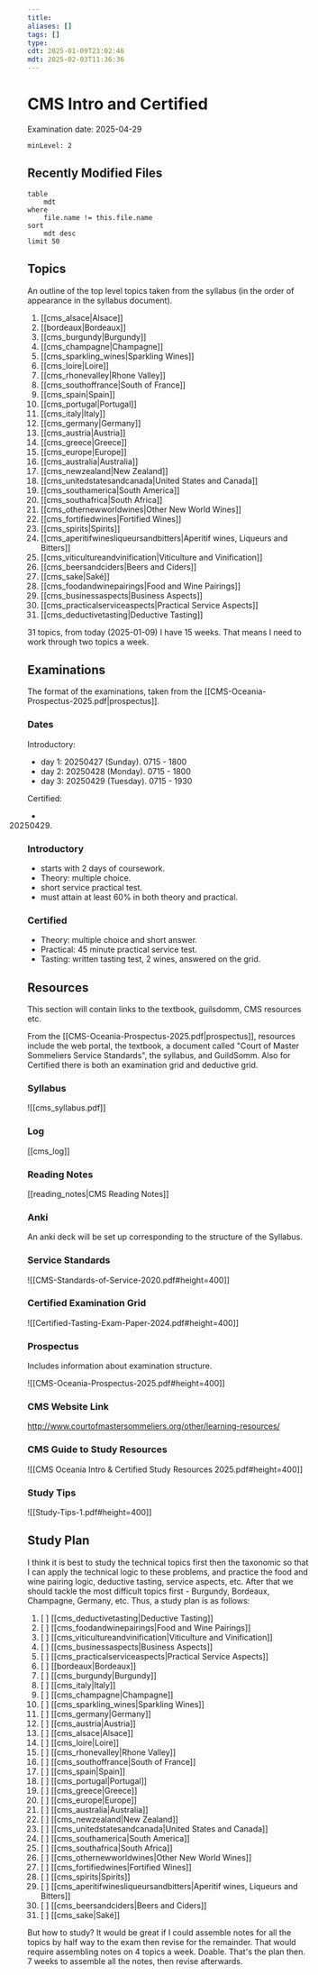 ```yaml
---
title: 
aliases: []
tags: []
type:
cdt: 2025-01-09T23:02:46
mdt: 2025-02-03T11:36:36
---
```


# CMS Intro and Certified

Examination date: 2025-04-29

```toc
minLevel: 2
```

## Recently Modified Files

```dataview
table
	mdt
where
	file.name != this.file.name
sort
	mdt desc
limit 50
```

## Topics

An outline of the top level topics taken from the syllabus (in the order of appearance in the syllabus document).

1. [[cms_alsace|Alsace]]
2. [[bordeaux|Bordeaux]]
3. [[cms_burgundy|Burgundy]]
4. [[cms_champagne|Champagne]]
5. [[cms_sparkling_wines|Sparkling Wines]]
6. [[cms_loire|Loire]]
7. [[cms_rhonevalley|Rhone Valley]]
8. [[cms_southoffrance|South of France]]
9. [[cms_spain|Spain]]
10. [[cms_portugal|Portugal]]
11. [[cms_italy|Italy]]
12. [[cms_germany|Germany]]
13. [[cms_austria|Austria]]
14. [[cms_greece|Greece]]
15. [[cms_europe|Europe]]
16. [[cms_australia|Australia]]
17. [[cms_newzealand|New Zealand]]
18. [[cms_unitedstatesandcanada|United States and Canada]]
19. [[cms_southamerica|South America]]
20. [[cms_southafrica|South Africa]]
21. [[cms_othernewworldwines|Other New World Wines]]
22. [[cms_fortifiedwines|Fortified Wines]]
23. [[cms_spirits|Spirits]]
24. [[cms_aperitifwinesliqueursandbitters|Aperitif wines, Liqueurs and Bitters]]
25. [[cms_viticultureandvinification|Viticulture and Vinification]]
26. [[cms_beersandciders|Beers and Ciders]]
27. [[cms_sake|Saké]]
28. [[cms_foodandwinepairings|Food and Wine Pairings]]
29. [[cms_businessaspects|Business Aspects]]
30. [[cms_practicalserviceaspects|Practical Service Aspects]]
31. [[cms_deductivetasting|Deductive Tasting]]

31 topics, from today (2025-01-09) I have 15 weeks. That means I need to work through two topics a week.

## Examinations

The format of the examinations, taken from the [[CMS-Oceania-Prospectus-2025.pdf|prospectus]].

### Dates

Introductory:

- day 1: 20250427 (Sunday). 0715 - 1800
- day 2: 20250428 (Monday). 0715 - 1800
- day 3: 20250429 (Tuesday). 0715 - 1930

Certified:

- 20250429.

### Introductory

- starts with 2 days of coursework.
- Theory: multiple choice.
- short service practical test.
- must attain at least 60% in both theory and practical.

### Certified

- Theory: multiple choice and short answer.
- Practical: 45 minute practical service test.
- Tasting: written tasting test, 2 wines, answered on the grid.

## Resources

This section will contain links to the textbook, guilsdomm, CMS resources etc.

From the [[CMS-Oceania-Prospectus-2025.pdf|prospectus]], resources include the web portal, the textbook, a document called "Court of Master Sommeliers Service Standards", the syllabus, and GuildSomm. Also for Certified there is both an examination grid and deductive grid.

### Syllabus

![[cms_syllabus.pdf]]

### Log

[[cms_log]]

### Reading Notes

[[reading_notes|CMS Reading Notes]]

### Anki

An anki deck will be set up corresponding to the structure of the Syllabus.

### Service Standards

![[CMS-Standards-of-Service-2020.pdf#height=400]]

### Certified Examination Grid

![[Certified-Tasting-Exam-Paper-2024.pdf#height=400]]

### Prospectus

Includes information about examination structure.

![[CMS-Oceania-Prospectus-2025.pdf#height=400]]

### CMS Website Link

<http://www.courtofmastersommeliers.org/other/learning-resources/>

### CMS Guide to Study Resources

![[CMS Oceania Intro & Certified Study Resources 2025.pdf#height=400]]

### Study Tips

![[Study-Tips-1.pdf#height=400]]

## Study Plan

I think it is best to study the technical topics first then the taxonomic so that I can apply the technical logic to these problems, and practice the food and wine pairing logic, deductive tasting, service aspects, etc. After that we should tackle the most difficult topics first - Burgundy, Bordeaux, Champagne, Germany, etc. Thus, a study plan is as follows:

1. [ ] [[cms_deductivetasting|Deductive Tasting]]
2. [ ] [[cms_foodandwinepairings|Food and Wine Pairings]]
3. [ ] [[cms_viticultureandvinification|Viticulture and Vinification]]
4. [ ] [[cms_businessaspects|Business Aspects]]
5. [ ] [[cms_practicalserviceaspects|Practical Service Aspects]]
6. [ ] [[bordeaux|Bordeaux]]
7. [ ] [[cms_burgundy|Burgundy]]
8. [ ] [[cms_italy|Italy]]
9. [ ] [[cms_champagne|Champagne]]
10. [ ] [[cms_sparkling_wines|Sparkling Wines]]
11. [ ] [[cms_germany|Germany]]
12. [ ] [[cms_austria|Austria]]
13. [ ] [[cms_alsace|Alsace]]
14. [ ] [[cms_loire|Loire]]
15. [ ] [[cms_rhonevalley|Rhone Valley]]
16. [ ] [[cms_southoffrance|South of France]]
17. [ ] [[cms_spain|Spain]]
18. [ ] [[cms_portugal|Portugal]]
19. [ ] [[cms_greece|Greece]]
20. [ ] [[cms_europe|Europe]]
21. [ ] [[cms_australia|Australia]]
22. [ ] [[cms_newzealand|New Zealand]]
23. [ ] [[cms_unitedstatesandcanada|United States and Canada]]
24. [ ] [[cms_southamerica|South America]]
25. [ ] [[cms_southafrica|South Africa]]
26. [ ] [[cms_othernewworldwines|Other New World Wines]]
27. [ ] [[cms_fortifiedwines|Fortified Wines]]
28. [ ] [[cms_spirits|Spirits]]
29. [ ] [[cms_aperitifwinesliqueursandbitters|Aperitif wines, Liqueurs and Bitters]]
30. [ ] [[cms_beersandciders|Beers and Ciders]]
31. [ ] [[cms_sake|Saké]]

But how to study? It would be great if I could assemble notes for all the topics by half way to the exam then revise for the remainder. That would require assembling notes on 4 topics a week. Doable. That's the plan then. 7 weeks to assemble all the notes, then revise afterwards.
